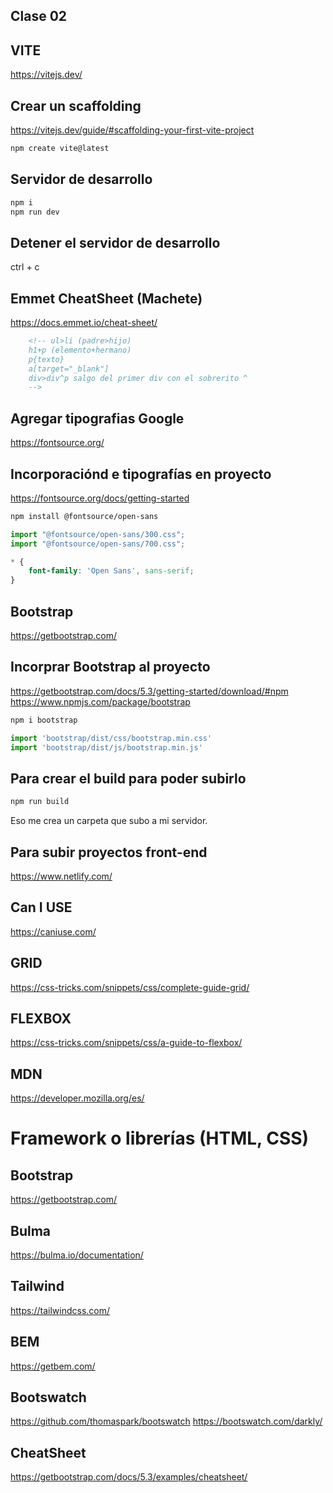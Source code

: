 ## Clase 02 

## VITE

<https://vitejs.dev/>


## Crear un scaffolding

https://vitejs.dev/guide/#scaffolding-your-first-vite-project

```sh
npm create vite@latest
```

## Servidor de desarrollo

```sh
npm i
npm run dev
```

## Detener el servidor de desarrollo

ctrl + c
## Emmet CheatSheet (Machete)

<https://docs.emmet.io/cheat-sheet/>

```html
    <!-- ul>li (padre>hijo)
    h1+p (elemento+hermano)
    p{texto} 
    a[target="_blank"] 
    div>div^p salgo del primer div con el sobrerito ^ 
    -->
```

## Agregar tipografias Google

<https://fontsource.org/>

## Incorporaciónd e tipografías en proyecto

<https://fontsource.org/docs/getting-started>

```sh
npm install @fontsource/open-sans
```

```js
import "@fontsource/open-sans/300.css"; 
import "@fontsource/open-sans/700.css"; 
```

```css
* {
    font-family: 'Open Sans', sans-serif;
}
```

## Bootstrap

<https://getbootstrap.com/>

## Incorprar Bootstrap al proyecto

<https://getbootstrap.com/docs/5.3/getting-started/download/#npm>
<https://www.npmjs.com/package/bootstrap>

```sh
npm i bootstrap
```


```js
import 'bootstrap/dist/css/bootstrap.min.css'
import 'bootstrap/dist/js/bootstrap.min.js'
```

## Para crear el build para poder subirlo

```sh
npm run build
```

Eso me crea un carpeta que subo a mi servidor.

## Para subir proyectos front-end

<https://www.netlify.com/>

## Can I USE

<https://caniuse.com/>

## GRID

<https://css-tricks.com/snippets/css/complete-guide-grid/>

## FLEXBOX

<https://css-tricks.com/snippets/css/a-guide-to-flexbox/>

## MDN

<https://developer.mozilla.org/es/>

# Framework o librerías (HTML, CSS)

## Bootstrap
<https://getbootstrap.com/>

## Bulma
<https://bulma.io/documentation/>

## Tailwind
<https://tailwindcss.com/>

## BEM

<https://getbem.com/>


## Bootswatch 

<https://github.com/thomaspark/bootswatch>
<https://bootswatch.com/darkly/>

## CheatSheet

<https://getbootstrap.com/docs/5.3/examples/cheatsheet/>